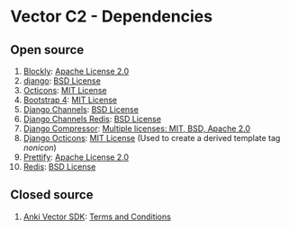 # Vector C2 - Dependencies

## Open source

1. [Blockly](https://developers.google.com/blockly/): [Apache License 2.0](https://www.apache.org/licenses/LICENSE-2.0)
1. [django](https://www.djangoproject.com/): [BSD License](https://github.com/django/django/blob/master/LICENSE)
1. [Octicons](https://octicons.github.com/): [MIT License](https://github.com/primer/octicons/blob/master/LICENSE)
1. [Bootstrap 4](https://getbootstrap.com/): [MIT License](https://github.com/twbs/bootstrap/blob/master/LICENSE)
1. [Django Channels](https://github.com/django/channels/): [BSD License](https://github.com/django/channels/blob/master/LICENSE)
1. [Django Channels Redis](https://github.com/django/channels_redis): [BSD License](https://github.com/django/channels_redis/blob/master/LICENSE)
1. [Django Compressor](https://github.com/django-compressor/django-compressor): [Multiple licenses: MIT, BSD, Apache 2.0](https://github.com/django-compressor/django-compressor/blob/develop/LICENSE)
1. [Django Octicons](https://github.com/sanketsaurav/django-octicons/): [MIT License](https://github.com/sanketsaurav/django-octicons/blob/master/LICENSE) (Used to create a derived template tag *nonicon*)
1. [Prettify](https://github.com/google/code-prettify): [Apache License 2.0](https://github.com/google/code-prettify/blob/master/COPYING)
1. [Redis](https://redis.io/): [BSD License](https://redis.io/topics/license)

## Closed source

1. [Anki Vector SDK](https://developer.anki.com/vector/docs/index.html): [Terms and Conditions](https://www.anki.com/en-us/company/terms-and-conditions)

